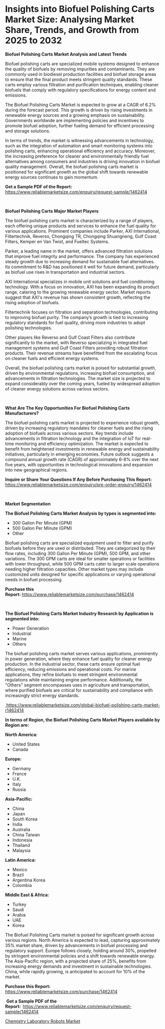 <p><h1>Insights into Biofuel Polishing Carts Market Size: Analysing Market Share, Trends, and Growth from 2025 to 2032</h1></p><p><strong>Biofuel Polishing Carts Market Analysis and Latest Trends</strong></p>
<p><p>Biofuel polishing carts are specialized mobile systems designed to enhance the quality of biofuels by removing impurities and contaminants. They are commonly used in biodiesel production facilities and biofuel storage areas to ensure that the final product meets stringent quality standards. These carts employ various filtration and purification techniques, enabling cleaner biofuels that comply with regulatory specifications for energy content and emissions.</p><p>The Biofuel Polishing Carts Market is expected to grow at a CAGR of 6.2% during the forecast period. This growth is driven by rising investments in renewable energy sources and a growing emphasis on sustainability. Governments worldwide are implementing policies and incentives to promote biofuel adoption, further fueling demand for efficient processing and storage solutions. </p><p>In terms of trends, the market is witnessing advancements in technology, such as the integration of automation and smart monitoring systems into polishing carts, enhancing operational efficiency and accuracy. Moreover, the increasing preference for cleaner and environmentally friendly fuel alternatives among consumers and industries is driving innovation in biofuel quality management. Overall, the biofuel polishing carts market is positioned for significant growth as the global shift towards renewable energy sources continues to gain momentum.</p></p>
<p><strong>Get a Sample PDF of the Report:&nbsp;</strong> <a href="https://www.reliablemarketsize.com/enquiry/request-sample/1462414?utm_campaign=3197&utm_medium=2&utm_source=Github&utm_content=ia&utm_term=12042025&utm_id=biofuel-polishing-carts">https://www.reliablemarketsize.com/enquiry/request-sample/1462414</a></p>
<p>&nbsp;</p>
<p><strong>Biofuel Polishing Carts Major Market Players</strong></p>
<p><p>The biofuel polishing carts market is characterized by a range of players, each offering unique products and services to enhance the fuel quality for various applications. Prominent companies include Parker, AXI International, Filtertechnik, Reverso, Chongqing TR, Chongqing Shuangneng, Gulf Coast Filters, Kemper en Van Twist, and Fueltec Systems.</p><p>Parker, a leading name in the market, offers advanced filtration solutions that improve fuel integrity and performance. The company has experienced steady growth due to increasing demand for sustainable fuel alternatives. Its commitment to R&D has positioned it well for future demand, particularly as biofuel use rises in transportation and industrial sectors.</p><p>AXI International specializes in mobile unit solutions and fuel conditioning technology. With a focus on innovation, AXI has been expanding its product range, catering to the growing renewable energy sector. Market reports suggest that AXI's revenue has shown consistent growth, reflecting the rising adoption of biofuels.</p><p>Filtertechnik focuses on filtration and separation technologies, contributing to improving biofuel purity. The company’s growth is tied to increasing regulatory standards for fuel quality, driving more industries to adopt polishing technologies.</p><p>Other players like Reverso and Gulf Coast Filters also contribute significantly to the market, with Reverso specializing in integrated fuel management systems and Gulf Coast Filters providing robust filtration products. Their revenue streams have benefitted from the escalating focus on cleaner fuels and efficient energy systems.</p><p>Overall, the biofuel polishing carts market is poised for substantial growth, driven by environmental regulations, increasing biofuel consumption, and advancements in filtration technologies. The market size is projected to expand considerably over the coming years, fueled by widespread adoption of cleaner energy solutions across various sectors.</p></p>
<p>&nbsp;</p>
<p><strong>What Are The Key Opportunities For Biofuel Polishing Carts Manufacturers?</strong></p>
<p><p>The biofuel polishing carts market is projected to experience robust growth, driven by increasing regulatory mandates for cleaner fuels and the rising adoption of biofuels across various sectors. Key trends include advancements in filtration technology and the integration of IoT for real-time monitoring and efficiency optimization. The market is expected to benefit from heightened investments in renewable energy and sustainability initiatives, particularly in emerging economies. Future outlook suggests a compound annual growth rate (CAGR) of approximately 6-8% over the next five years, with opportunities in technological innovations and expansion into new geographical regions.</p></p>
<p><strong>Inquire or Share Your Questions If Any Before Purchasing This Report:</strong> <a href="https://www.reliablemarketsize.com/enquiry/pre-order-enquiry/1462414?utm_campaign=3197&utm_medium=2&utm_source=Github&utm_content=ia&utm_term=12042025&utm_id=biofuel-polishing-carts">https://www.reliablemarketsize.com/enquiry/pre-order-enquiry/1462414</a></p>
<p>&nbsp;</p>
<p><strong>Market Segmentation</strong></p>
<p><strong>The Biofuel Polishing Carts Market Analysis by types is segmented into:</strong></p>
<p><ul><li>300 Gallon Per Minute (GPM)</li><li>500 Gallon Per Minute (GPM)</li><li>Other</li></ul></p>
<p><p>Biofuel polishing carts are specialized equipment used to filter and purify biofuels before they are used or distributed. They are categorized by their flow rates, including 300 Gallon Per Minute (GPM), 500 GPM, and other variations. The 300 GPM carts are ideal for smaller operations or facilities with lower throughput, while 500 GPM carts cater to larger scale operations needing higher filtration capacities. Other market types may include customized units designed for specific applications or varying operational needs in biofuel processing.</p></p>
<p><strong>Purchase this Report:&nbsp;</strong><a href="https://www.reliablemarketsize.com/purchase/1462414?utm_campaign=3197&utm_medium=2&utm_source=Github&utm_content=ia&utm_term=12042025&utm_id=biofuel-polishing-carts">https://www.reliablemarketsize.com/purchase/1462414</a></p>
<p>&nbsp;</p>
<p><strong>The Biofuel Polishing Carts Market Industry Research by Application is segmented into:</strong></p>
<p><ul><li>Power Generation</li><li>Industrial</li><li>Marine</li><li>Others</li></ul></p>
<p><p>The biofuel polishing carts market serves various applications, prominently in power generation, where they enhance fuel quality for cleaner energy production. In the industrial sector, these carts ensure optimal fuel efficiency, reducing emissions and operational costs. For marine applications, they refine biofuels to meet stringent environmental regulations while maintaining engine performance. Additionally, the "Others" segment encompasses uses in agriculture and transportation, where purified biofuels are critical for sustainability and compliance with increasingly strict energy standards.</p></p>
<p><a href="https://www.reliablemarketsize.com/global-biofuel-polishing-carts-market-r1462414?utm_campaign=3197&utm_medium=2&utm_source=Github&utm_content=ia&utm_term=12042025&utm_id=biofuel-polishing-carts">&nbsp;https://www.reliablemarketsize.com/global-biofuel-polishing-carts-market-r1462414</a></p>
<p><strong>In terms of Region, the Biofuel Polishing Carts Market Players available by Region are:</strong></p>
<p>
    <p> <strong> North America: </strong>
        <ul>
            <li>United States</li>
            <li>Canada</li>
        </ul>
        </p> 
    <p> <strong> Europe: </strong>
        <ul>
            <li>Germany</li>
            <li>France</li>
            <li>U.K.</li>
            <li>Italy</li>
            <li>Russia</li>
        </ul>
        </p> 
    <p> <strong> Asia-Pacific: </strong>
        <ul>
            <li>China</li>
            <li>Japan</li>
            <li>South Korea</li>
            <li>India</li>
            <li>Australia</li>
            <li>China Taiwan</li>
            <li>Indonesia</li>
            <li>Thailand</li>
            <li>Malaysia</li>
        </ul>
        </p> 
    <p> <strong> Latin America: </strong>
        <ul>
            <li>Mexico</li>
            <li>Brazil</li>
            <li>Argentina Korea</li>
            <li>Colombia</li>
        </ul>
        </p> 
    <p> <strong> Middle East & Africa: </strong>
        <ul>
            <li>Turkey</li>
            <li>Saudi</li>
            <li>Arabia</li>
            <li>UAE</li>
            <li>Korea</li>
        </ul>
    </p>
    </p>
<p><p>The Biofuel Polishing Carts market is poised for significant growth across various regions. North America is expected to lead, capturing approximately 35% market share, driven by advancements in biofuel processing and regulatory support. Europe follows closely, holding around 30%, propelled by stringent environmental policies and a shift towards renewable energy. The Asia-Pacific region, with a projected share of 25%, benefits from increasing energy demands and investment in sustainable technologies. China, while rapidly growing, is anticipated to account for 10% of the market.</p></p>
<p><strong>Purchase this Report: </strong><a href="https://www.reliablemarketsize.com/purchase/1462414?utm_campaign=3197&utm_medium=2&utm_source=Github&utm_content=ia&utm_term=12042025&utm_id=biofuel-polishing-carts">https://www.reliablemarketsize.com/purchase/1462414</a></p>
<p>&nbsp;<strong>Get a Sample PDF of the Report:&nbsp;&nbsp;</strong><a href="https://www.reliablemarketsize.com/enquiry/request-sample/1462414?utm_campaign=3197&utm_medium=2&utm_source=Github&utm_content=ia&utm_term=12042025&utm_id=biofuel-polishing-carts">https://www.reliablemarketsize.com/enquiry/request-sample/1462414</a></p>
<p><strong></strong></p>
<p><p><a href="https://github.com/xanaanenkaly/Market-Research-Report-List-1/blob/main/chemistry-laboratory-robots-market.md?utm_campaign=3197&utm_medium=2&utm_source=Github&utm_content=ia&utm_term=12042025&utm_id=biofuel-polishing-carts">Chemistry Laboratory Robots Market</a></p></p>